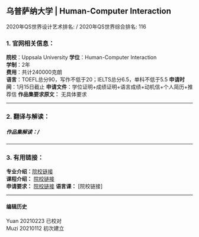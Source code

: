 ## 乌普萨纳大学 | Human-Computer Interaction

2020年QS世界设计艺术排名: /
2020年QS世界综合排名: 116  

### 1. 官网相关信息：

**院校**：Uppsala University
**学位**：Human-Computer Interaction  
**学制**：2年  
**费用**：共计240000克朗  
**语言**：TOEFL总分90，写作不低于20；IELTS总分6.5，单科不低于5.5
**申请时间**：1月15日截止
**申请文件**：学位证明+成绩证明+语言成绩+动机信+个人简历+推荐信
**作品集要求原文：** 无具体要求

---

### 2. 翻译与解读：

##### 作品集解读：/

---

### 3. 有用链接：

**专业介绍：**[院校链接](https://www.kth.se/en/studies/master/interactivemediatechnology)  
**课程介绍：** [院校链接](http://www.uu.se/en/admissions/master/selma/studieplan/?planId=1276&pKod=SMD2M)  
**申请要求：** [院校链接](http://www.uu.se/en/admissions/master/selma/program/?pKod=SMD2M&pInr=&lasar=19%2F20)
**语言课：** [院校链接]



---


#### 编辑历史
Yuan 20210223 已校对  
Muzi 20210112 初次建立
